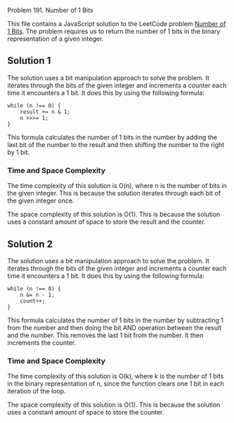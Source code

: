 Problem 191. Number of 1 Bits

This file contains a JavaScript solution to the LeetCode problem [Number of 1 Bits](https://leetcode.com/problems/number-of-1-bits/). The problem requires us to return the number of 1 bits in the binary representation of a given integer.

## Solution 1

The solution uses a bit manipulation approach to solve the problem. It iterates through the bits of the given integer and increments a counter each time it encounters a 1 bit. It does this by using the following formula:

```
while (n !== 0) {
    result += n & 1;
    n >>>= 1;
}
```

This formula calculates the number of 1 bits in the number by adding the last bit of the number to the result and then shifting the number to the right by 1 bit.

### Time and Space Complexity

The time complexity of this solution is O(n), where n is the number of bits in the given integer. This is because the solution iterates through each bit of the given integer once.

The space complexity of this solution is O(1). This is because the solution uses a constant amount of space to store the result and the counter.

## Solution 2

The solution uses a bit manipulation approach to solve the problem. It iterates through the bits of the given integer and increments a counter each time it encounters a 1 bit. It does this by using the following formula:

```
while (n !== 0) {
    n &= n - 1;
    count++;
}
```

This formula calculates the number of 1 bits in the number by subtracting 1 from the number and then doing the bit AND operation between the result and the number. This removes the last 1 bit from the number. It then increments the counter.

### Time and Space Complexity

The time complexity of this solution is O(k), where k is the number of 1 bits in the binary representation of n, since the function clears one 1 bit in each iteration of the loop.

The space complexity of this solution is O(1). This is because the solution uses a constant amount of space to store the counter.
